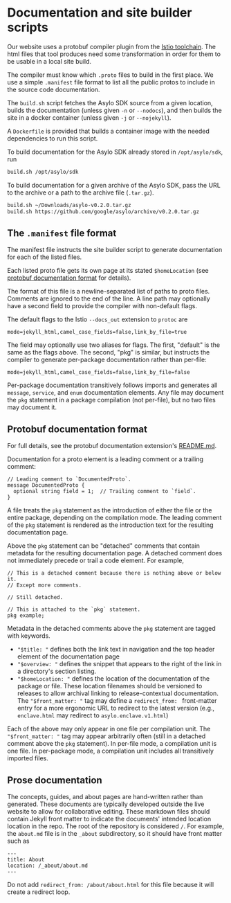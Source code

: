 # Documentation and site builder scripts

Our website uses a protobuf compiler plugin from the [Istio
toolchain](https://github.com/istio/tools). The html files
that tool produces need some transformation in order for
them to be usable in a local site build.

The compiler must know which `.proto` files to build in the
first place. We use a simple `.manifest` file format to list
all the public protos to include in the source code documentation.

The `build.sh` script fetches the Asylo SDK source from a given location,
builds the documentation (unless given `-n` or `--nodocs`), and then
builds the site in a docker container (unless given `-j` or `--nojekyll`).

A `Dockerfile` is provided that builds a container image with the needed
dependencies to run this script.

To build documentation for the Asylo SDK already stored in `/opt/asylo/sdk`,
run
```bash
build.sh /opt/asylo/sdk
```

To build documentation for a given archive of the Asylo SDK, pass the URL
to the archive or a path to the archive file (`.tar.gz`).
```bash
build.sh ~/Downloads/asylo-v0.2.0.tar.gz
build.sh https://github.com/google/asylo/archive/v0.2.0.tar.gz
```

## The `.manifest` file format

The manifest file instructs the site builder script to generate
documentation for each of the listed files. 

Each listed proto file gets its own page at its stated `$homeLocation`
(see [protobuf documentation format](#protobuf-documentation-format) for details).

The format of this file is a newline-separated list of paths to proto files.
Comments are ignored to the end of the line.
A line path may optionally have a second field to provide the compiler with
non-default flags.

The default flags to the Istio `--docs_out` extension to `protoc` are

```
mode=jekyll_html,camel_case_fields=false,link_by_file=true
```

The field may optionally use two aliases for flags. The first, "default" is the
same as the flags above. The second, "pkg" is similar, but instructs the compiler
to generate per-package documentation rather than per-file:

```
mode=jekyll_html,camel_case_fields=false,link_by_file=false
```

Per-package documentation transitively follows imports and generates all
`message`, `service`, and `enum` documentation elements.
Any file may document the `pkg` statement in a package compilation (not per-file),
but no two files may document it.

## Protobuf documentation format

For full details, see the protobuf documentation extension's [README.md](https://github.com/istio/tools/tree/master/protoc-gen-docs).

Documentation for a proto element is a leading comment or a trailing comment:

```
// Leading comment to `DocumentedProto`.
message DocumentedProto {
  optional string field = 1;  // Trailing comment to `field`.
}
```

A file treats the `pkg` statement as the introduction of either the file or the
entire package, depending on the compilation mode. The leading comment of the
`pkg` statement is rendered as the introduction text for the resulting
documentation page.

Above the `pkg` statement can be "detached" comments that contain metadata for
the resulting documentation page. A detached comment does not immediately
precede or trail a code element. For example,

```
// This is a detached comment because there is nothing above or below it.
// Except more comments.

// Still detached.

// This is attached to the `pkg` statement.
pkg example;
```

Metadata in the detached comments above the `pkg` statement are tagged with
keywords. 

*  `"$title: "` defines both the link text in navigation and the top header element of the
   documentation page
*  `"$overview: "` defines the snippet that appears to the right of the link in a
   directory's section listing.
*  `"$homeLocation: "` defines the location of the documentation of the package or file.
   These location filenames should be versioned to releases to allow archival linking to
   release-contextual documentation. The `"$front_matter: "` tag may define a `redirect_from: `
   front-matter entry for a more ergonomic URL to redirect to the latest version (e.g.,
   `enclave.html` may redirect to `asylo.enclave.v1.html`)

Each of the above may only appear in one file per compilation unit.  The
`"$front_matter: "` tag may appear arbitrarily often (still in a detached
comment above the `pkg` statement). In per-file mode, a compilation unit is one
file. In per-package mode, a compilation unit includes all transitively imported
files.

## Prose documentation

The concepts, guides, and about pages are hand-written rather than
generated. These documents are typically developed outside the live website to
allow for collaborative editing. These markdown files should contain Jekyll
front matter to indicate the documents' intended location location in the
repo. The root of the repository is considered `/`.  For example, the `about.md`
file is in the `_about` subdirectory, so it should have front matter such as

```
---
title: About
location: /_about/about.md
---
```

Do not add `redirect_from: /about/about.html` for this file because it will
create a redirect loop.
